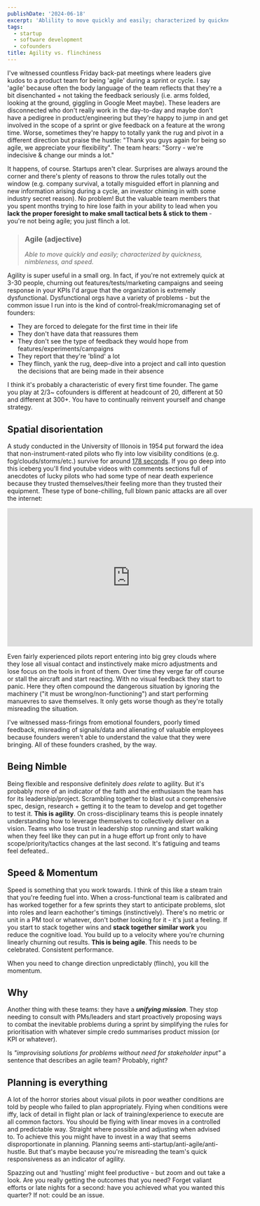 ```yaml
---
publishDate: '2024-06-18'
excerpt: 'Ablility to move quickly and easily; characterized by quickness, nimbleness, and speed.'
tags:
  - startup
  - software development
  - cofounders
title: Agility vs. flinchiness
---
```


I've witnessed countless Friday back-pat meetings where leaders give kudos to a product team for being 'agile' during a sprint or cycle. I say 'agile' because often the body language of the team reflects that they're a bit disenchanted + not taking the feedback seriously (i.e. arms folded, looking at the ground, giggling in Google Meet maybe). These leaders are disconnected who don't really work in the day-to-day and maybe don't have a pedigree in product/engineering but they're happy to jump in and get involved in the scope of a sprint or give feedback on a feature at the wrong time. Worse, sometimes they're happy to totally yank the rug and pivot in a different direction but praise the hustle: "Thank you guys again for being so agile, we appreciate your flexibility". The team hears: "Sorry - we're indecisive & change our minds a lot."

It happens, of course. Startups aren't clear. Surprises are always around the corner and there's plenty of reasons to throw the rules totally out the window (e.g. company survival, a totally misguided effort in planning and new information arising during a cycle, an investor chiming in with some industry secret reason). No problem! But the valuable team members that you spent months trying to hire lose faith in your ability to lead when you **lack the proper foresight to make small tactical bets & stick to them** - you're not being agile; you just flinch a lot.

> ### Agile (adjective)
> _Able to move quickly and easily; characterized by quickness, nimbleness, and speed._

Agility is super useful in a small org. In fact, if you're not extremely quick at 3-30 people, churning out features/tests/marketing campaigns and seeing response in your KPIs I'd argue that the organization is extremely dysfunctional. Dysfunctional orgs have a variety of problems - but the common issue I run into is the kind of control-freak/micromanaging set of founders:

- They are forced to delegate for the first time in their life
- They don't have data that reassures them
- They don't see the type of feedback they would hope from features/experiments/campaigns
- They report that they're 'blind' a lot
- They flinch, yank the rug, deep-dive into a project and call into question the decisions that are being made in their absence

I think it's probably a characteristic of every first time founder. The game you play at 2/3\~ cofounders is different at headcount of 20, different at 50 and different at 300+. You have to continually reinvent yourself and change strategy.

## Spatial disorientation
A study conducted in the University of Illonois in 1954 put forward the idea that non-instrument-rated pilots who fly into low visibility conditions (e.g. fog/clouds/storms/etc.) survive for around [178 seconds](https://www.youtube.com/watch?v=b7t4IR-3mSo). If you go deep into this iceberg you'll find youtube videos with comments sections full of anecdotes of lucky pilots who had some type of near death experience because they trusted themselves/their feeling more than they trusted their equipment. These type of bone-chilling, full blown panic attacks are all over the internet:

<iframe width="560" height="315" src="https://www.youtube.com/embed/s3QU8J8YJIc?si=bRkKMwz5KZrKB1w6" title="YouTube video player" frameborder="0" allow="accelerometer; autoplay; clipboard-write; encrypted-media; gyroscope; picture-in-picture; web-share" referrerpolicy="strict-origin-when-cross-origin" allowfullscreen></iframe>

Even fairly experienced pilots report entering into big grey clouds where they lose all visual contact and instinctively make micro adjustments and lose focus on the tools in front of them. Over time they verge far off course or stall the aircraft and start reacting. With no visual feedback they start to panic. Here they often compound the dangerous situation by ignoring the machinery ("it must be wrong/non-functioning") and start performing manuevres to save themselves. It only gets worse though as they're totally misreading the situation.

I've witnessed mass-firings from emotional founders, poorly timed feedback, misreading of signals/data and alienating of valuable employees because founders weren't able to understand the value that they were bringing. All of these founders crashed, by the way.

## Being Nimble
Being flexible and responsive definitely _does relate_ to agility. But it's probably more of an indicator of the faith and the enthusiasm the team has for its leadership/project. Scrambling together to blast out a comprehensive spec, design, research + getting it to the team to develop and get together to test it. **This is agility**. On cross-disciplinary teams this is people innately understanding how to leverage themselves to collectively deliver on a vision. Teams who lose trust in leadership stop running and start walking when they feel like they can put in a huge effort up front only to have scope/priority/tactics changes at the last second. It's fatiguing and teams feel defeated..

## Speed & Momentum
Speed is something that you work towards. I think of this like a steam train that you're feeding fuel into. When a cross-functional team is calibrated and has worked together for a few sprints they start to anticipate problems, slot into roles and learn eachother's timings (instinctively). There's no metric or unit in a PM tool or whatever, don't bother looking for it - it's just a feeling. If you start to stack together wins and **stack together similar work** you reduce the cognitive load. You build up to a velocity where you're churning linearly churning out results. **This is being agile**. This needs to be celebrated. Consistent performance.

When you need to change direction unpredictably (flinch), you kill the momentum.

## Why
Another thing with these teams: they have a **_unifying mission_**. They stop needing to consult with PMs/leaders and start proactively proposing ways to combat the inevitable problems during a sprint by simplifying the rules for prioritisation with whatever simple credo summarises product mission (or KPI or whatever).

Is _"improvising solutions for problems without need for stakeholder input"_ a sentence that describes an agile team? Probably, right?

## Planning is everything
A lot of the horror stories about visual pilots in poor weather conditions are told by people who failed to plan appropriately. Flying when conditions were iffy, lack of detail in flight plan or lack of training/experience to execute are all common factors. You should be flying with linear moves in a controlled and predictable way. Straight where possible and adjusting when advised to. To achieve this you might have to invest in a way that seems disproportionate in planning. Planning seems anti-startup/anti-agile/anti-hustle. But that's maybe because you're misreading the team's quick responsiveness as an indicator of agility.

Spazzing out and 'hustling' might feel productive - but zoom and out take a look. Are you really getting the outcomes that you need? Forget valiant efforts or late nights for a second: have you achieved what you wanted this quarter? If not: could be an issue.